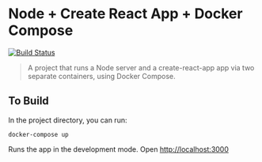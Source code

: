 # Node + Create React App + Docker Compose


[![Build Status](https://travis-ci.org/joemccann/dillinger.svg?branch=master)](https://weather-react-node.herokuapp.com/)

> A project that runs a Node server and a create-react-app app via two separate containers, using Docker Compose.

## To Build 

In the project directory, you can run:

```
docker-compose up
```

Runs the app in the development mode. 
Open [http://localhost:3000](http://localhost:3000)
